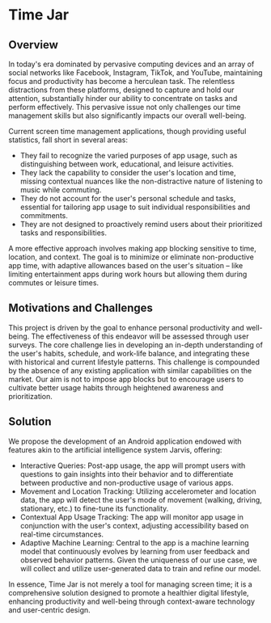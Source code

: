 # Time Jar

## Overview

In today's era dominated by pervasive computing devices and an array of social networks like Facebook, Instagram, TikTok, and YouTube, maintaining focus and productivity has become a herculean task. The relentless distractions from these platforms, designed to capture and hold our attention, substantially hinder our ability to concentrate on tasks and perform effectively. This pervasive issue not only challenges our time management skills but also significantly impacts our overall well-being.

Current screen time management applications, though providing useful statistics, fall short in several areas:
* They fail to recognize the varied purposes of app usage, such as distinguishing between work, educational, and leisure activities.
* They lack the capability to consider the user's location and time, missing contextual nuances like the non-distractive nature of listening to music while commuting.
* They do not account for the user's personal schedule and tasks, essential for tailoring app usage to suit individual responsibilities and commitments.
* They are not designed to proactively remind users about their prioritized tasks and responsibilities.

A more effective approach involves making app blocking sensitive to time, location, and context. The goal is to minimize or eliminate non-productive app time, with adaptive allowances based on the user's situation – like limiting entertainment apps during work hours but allowing them during commutes or leisure times.

## Motivations and Challenges

This project is driven by the goal to enhance personal productivity and well-being. The effectiveness of this endeavor will be assessed through user surveys. The core challenge lies in developing an in-depth understanding of the user's habits, schedule, and work-life balance, and integrating these with historical and current lifestyle patterns. This challenge is compounded by the absence of any existing application with similar capabilities on the market. Our aim is not to impose app blocks but to encourage users to cultivate better usage habits through heightened awareness and prioritization.

## Solution

We propose the development of an Android application endowed with features akin to the artificial intelligence system Jarvis, offering:

* Interactive Queries: Post-app usage, the app will prompt users with questions to gain insights into their behavior and to differentiate between productive and non-productive usage of various apps.
* Movement and Location Tracking: Utilizing accelerometer and location data, the app will detect the user's mode of movement (walking, driving, stationary, etc.) to fine-tune its functionality.
* Contextual App Usage Tracking: The app will monitor app usage in conjunction with the user's context, adjusting accessibility based on real-time circumstances.
* Adaptive Machine Learning: Central to the app is a machine learning model that continuously evolves by learning from user feedback and observed behavior patterns. Given the uniqueness of our use case, we will collect and utilize user-generated data to train and refine our model.

In essence, Time Jar is not merely a tool for managing screen time; it is a comprehensive solution designed to promote a healthier digital lifestyle, enhancing productivity and well-being through context-aware technology and user-centric design.
